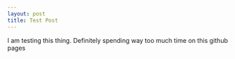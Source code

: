 ```yaml
---
layout: post
title: Test Post
---
```


I am testing this thing. Definitely spending way too much time on this github pages
